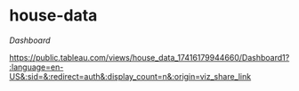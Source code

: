 # house-data

*Dashboard*

https://public.tableau.com/views/house_data_17416179944660/Dashboard1?:language=en-US&:sid=&:redirect=auth&:display_count=n&:origin=viz_share_link
